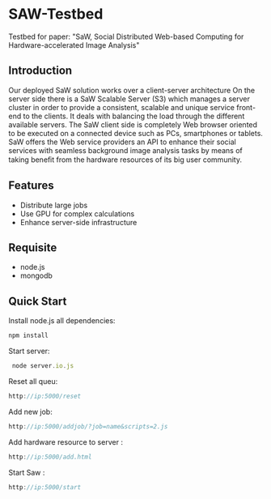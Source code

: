 SAW-Testbed
===========

Testbed for paper: "SaW, Social Distributed Web-based Computing for Hardware-accelerated Image Analysis"

## Introduction

Our deployed SaW solution works over a client-server architecture On the server side there is a SaW
Scalable Server (S3) which manages a server cluster in order to provide a consistent, scalable and unique service front-end
to the clients. It deals with balancing the load through the different available servers. The SaW client side is completely
Web browser oriented to be executed on a connected device such as PCs, smartphones or tablets. SaW offers the Web
service providers an API to enhance their social services with seamless background image analysis tasks by means of taking
beneﬁt from the hardware resources of its big user community.



## Features
 
 * Distribute large jobs
 * Use GPU for complex calculations
 * Enhance server-side infrastructure
 


## Requisite

 * node.js
 * mongodb

## Quick Start

Install node.js all dependencies:
```javascript
npm install
```

Start server:
```javascript
 node server.io.js
```
Reset all queu:

```javascript
http://ip:5000/reset
```
Add new job:
```javascript
http://ip:5000/addjob/?job=name&scripts=2.js
```
Add hardware resource to server :
```javascript
http://ip:5000/add.html
```
Start Saw :
```javascript
http://ip:5000/start

```
